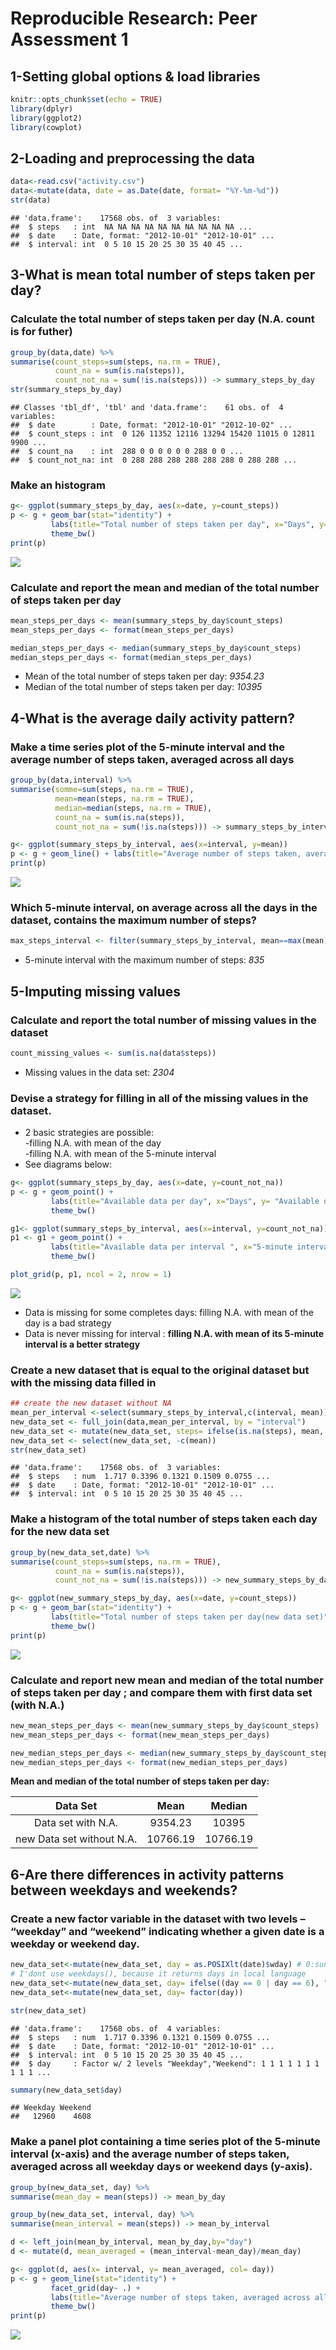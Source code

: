 # Reproducible Research: Peer Assessment 1

## 1-Setting global options & load libraries


```r
knitr::opts_chunk$set(echo = TRUE)
library(dplyr)
library(ggplot2)
library(cowplot)
```

## 2-Loading and preprocessing the data

```r
data<-read.csv("activity.csv")
data<-mutate(data, date = as.Date(date, format= "%Y-%m-%d"))
str(data)
```

```
## 'data.frame':	17568 obs. of  3 variables:
##  $ steps   : int  NA NA NA NA NA NA NA NA NA NA ...
##  $ date    : Date, format: "2012-10-01" "2012-10-01" ...
##  $ interval: int  0 5 10 15 20 25 30 35 40 45 ...
```

## 3-What is mean total number of steps taken per day?
### Calculate the total number of steps taken per day (N.A. count is for futher)

```r
group_by(data,date) %>%
summarise(count_steps=sum(steps, na.rm = TRUE), 
          count_na = sum(is.na(steps)),
          count_not_na = sum(!is.na(steps))) -> summary_steps_by_day
str(summary_steps_by_day)
```

```
## Classes 'tbl_df', 'tbl' and 'data.frame':	61 obs. of  4 variables:
##  $ date        : Date, format: "2012-10-01" "2012-10-02" ...
##  $ count_steps : int  0 126 11352 12116 13294 15420 11015 0 12811 9900 ...
##  $ count_na    : int  288 0 0 0 0 0 0 288 0 0 ...
##  $ count_not_na: int  0 288 288 288 288 288 288 0 288 288 ...
```

### Make an histogram

```r
g<- ggplot(summary_steps_by_day, aes(x=date, y=count_steps))
p <- g + geom_bar(stat="identity") + 
         labs(title="Total number of steps taken per day", x="Days", y= "Steps") +
         theme_bw()
print(p)
```

![](PA1_template_files/figure-html/hist-steps-per-day-1.png)<!-- -->

### Calculate and report the mean and median of the total number of steps taken per day

```r
mean_steps_per_days <- mean(summary_steps_by_day$count_steps)
mean_steps_per_days <- format(mean_steps_per_days)

median_steps_per_days <- median(summary_steps_by_day$count_steps)
median_steps_per_days <- format(median_steps_per_days)
```
* Mean of the total number of steps taken per day: _9354.23_
* Median of the total number of steps taken per day: _10395_


## 4-What is the average daily activity pattern?
### Make a time series plot of the 5-minute interval and the average number of steps taken, averaged across all days

```r
group_by(data,interval) %>%
summarise(somme=sum(steps, na.rm = TRUE),
          mean=mean(steps, na.rm = TRUE), 
          median=median(steps, na.rm = TRUE),
          count_na = sum(is.na(steps)),
          count_not_na = sum(!is.na(steps))) -> summary_steps_by_interval

g<- ggplot(summary_steps_by_interval, aes(x=interval, y=mean))
p <- g + geom_line() + labs(title="Average number of steps taken, averaged across all days", x="5-minute intervals", y= "Steps") + theme_bw()
print(p)
```

![](PA1_template_files/figure-html/steps-per-interval-1.png)<!-- -->

### Which 5-minute interval, on average across all the days in the dataset, contains the maximum number of steps?

```r
max_steps_interval <- filter(summary_steps_by_interval, mean==max(mean))$interval
```
* 5-minute interval with the maximum number of steps: _835_


## 5-Imputing missing values
### Calculate and report the total number of missing values in the dataset

```r
count_missing_values <- sum(is.na(data$steps))
```
* Missing values in the data set: _2304_

### Devise a strategy for filling in all of the missing values in the dataset.
* 2 basic strategies are possible:  
 -filling N.A. with mean of the day  
 -filling N.A. with mean of the 5-minute interval  
* See diagrams below:

```r
g<- ggplot(summary_steps_by_day, aes(x=date, y=count_not_na))
p <- g + geom_point() + 
         labs(title="Available data per day", x="Days", y= "Available data (Steps)") +
         theme_bw()

g1<- ggplot(summary_steps_by_interval, aes(x=interval, y=count_not_na))
p1 <- g1 + geom_point() + 
         labs(title="Available data per interval ", x="5-minute interval", y= "Available data (Steps)") +
         theme_bw()

plot_grid(p, p1, ncol = 2, nrow = 1)
```

![](PA1_template_files/figure-html/strategy-for-filling-1.png)<!-- -->

* Data is missing for some completes days: filling N.A. with mean of the day is a bad strategy
* Data is never missing for interval : __filling N.A. with mean of its 5-minute interval is a better strategy__

### Create a new dataset that is equal to the original dataset but with the missing data filled in

```r
## create the new dataset without NA
mean_per_interval <-select(summary_steps_by_interval,c(interval, mean))
new_data_set <- full_join(data,mean_per_interval, by = "interval")
new_data_set <- mutate(new_data_set, steps= ifelse(is.na(steps), mean, steps))
new_data_set <- select(new_data_set, -c(mean))
str(new_data_set)
```

```
## 'data.frame':	17568 obs. of  3 variables:
##  $ steps   : num  1.717 0.3396 0.1321 0.1509 0.0755 ...
##  $ date    : Date, format: "2012-10-01" "2012-10-01" ...
##  $ interval: int  0 5 10 15 20 25 30 35 40 45 ...
```

### Make a histogram of the total number of steps taken each day for the new data set

```r
group_by(new_data_set,date) %>%
summarise(count_steps=sum(steps, na.rm = TRUE), 
          count_na = sum(is.na(steps)),
          count_not_na = sum(!is.na(steps))) -> new_summary_steps_by_day

g<- ggplot(new_summary_steps_by_day, aes(x=date, y=count_steps))
p <- g + geom_bar(stat="identity") + 
         labs(title="Total number of steps taken per day(new data set)", x="Days", y= "Steps") +
         theme_bw()
print(p)
```

![](PA1_template_files/figure-html/new-hist-steps-per-day-1.png)<!-- -->

### Calculate and report new mean and median of the total number of steps taken per day ; and compare them with first data set (with N.A.)

```r
new_mean_steps_per_days <- mean(new_summary_steps_by_day$count_steps)
new_mean_steps_per_days <- format(new_mean_steps_per_days)

new_median_steps_per_days <- median(new_summary_steps_by_day$count_steps)
new_median_steps_per_days <- format(new_median_steps_per_days)
```
__Mean and median of the total number of steps taken per day:__    

|Data Set|Mean|Median|
|:----:|:----:|:----:|
|Data set with N.A.|9354.23|10395|
|new Data set without N.A.|10766.19|10766.19|


## 6-Are there differences in activity patterns between weekdays and weekends?
### Create a new factor variable in the dataset with two levels – “weekday” and “weekend” indicating whether a given date is a weekday or weekend day.

```r
new_data_set<-mutate(new_data_set, day = as.POSIXlt(date)$wday) # 0:sunday, 1: monday, ...
# I'dont use weekdays(), because it returns days in local language
new_data_set<-mutate(new_data_set, day= ifelse((day == 0 | day == 6), "Weekend","Weekday"))
new_data_set<-mutate(new_data_set, day= factor(day))

str(new_data_set)
```

```
## 'data.frame':	17568 obs. of  4 variables:
##  $ steps   : num  1.717 0.3396 0.1321 0.1509 0.0755 ...
##  $ date    : Date, format: "2012-10-01" "2012-10-01" ...
##  $ interval: int  0 5 10 15 20 25 30 35 40 45 ...
##  $ day     : Factor w/ 2 levels "Weekday","Weekend": 1 1 1 1 1 1 1 1 1 1 ...
```

```r
summary(new_data_set$day)
```

```
## Weekday Weekend 
##   12960    4608
```

### Make a panel plot containing a time series plot of the 5-minute interval (x-axis) and the average number of steps taken, averaged across all weekday days or weekend days (y-axis). 

```r
group_by(new_data_set, day) %>%
summarise(mean_day = mean(steps)) -> mean_by_day

group_by(new_data_set, interval, day) %>%
summarise(mean_interval = mean(steps)) -> mean_by_interval

d <- left_join(mean_by_interval, mean_by_day,by="day")
d <- mutate(d, mean_averaged = (mean_interval-mean_day)/mean_day)

g<- ggplot(d, aes(x= interval, y= mean_averaged, col= day))
p <- g + geom_line(stat="identity") +
         facet_grid(day~ .) +
         labs(title="Average number of steps taken, averaged across all weekday or weekend days", x="5-minute interval", y= "Relative averaged steps") +
         theme_bw()
print(p)
```

![](PA1_template_files/figure-html/averaged-week-plot-1.png)<!-- -->
